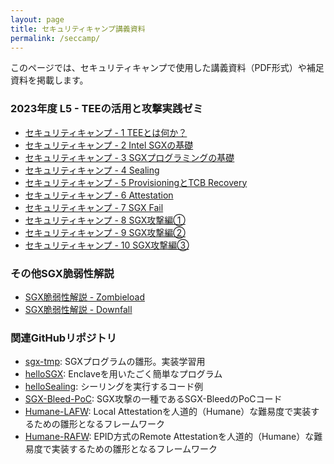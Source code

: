 ```yaml
---
layout: page
title: セキュリティキャンプ講義資料
permalink: /seccamp/
---
```


このページでは、セキュリティキャンプで使用した講義資料（PDF形式）や補足資料を掲載します。

### 2023年度 L5 - TEEの活用と攻撃実践ゼミ
* [セキュリティキャンプ - 1 TEEとは何か？](/media/2023-1-what-is-tee.pdf)
* [セキュリティキャンプ - 2 Intel SGXの基礎](/media/2023-2-intel-sgx-basics.pdf)
* [セキュリティキャンプ - 3 SGXプログラミングの基礎](/media/2023-3-hello-sgx.pdf)
* [セキュリティキャンプ - 4 Sealing](/media/2023-4-sealing.pdf)
* [セキュリティキャンプ - 5 ProvisioningとTCB Recovery](/media/2023-5-epid-provisioning.pdf)
* [セキュリティキャンプ - 6 Attestation](/media/2023-6-attestation.pdf)
* [セキュリティキャンプ - 7 SGX Fail](/media/2023-7-sgx-fail.pdf)
* [セキュリティキャンプ - 8 SGX攻撃編①](/media/2023-8-sgx-attacks-1.pdf)
* [セキュリティキャンプ - 9 SGX攻撃編②](/media/2023-9-sgx-attacks-2.pdf)
* [セキュリティキャンプ - 10 SGX攻撃編③](/media/2023-10-sgx-attacks-3.pdf)

### その他SGX脆弱性解説
* [SGX脆弱性解説 - Zombieload](/media/zombieload-explained.pdf)
* [SGX脆弱性解説 - Downfall](/media/downfall-explained.pdf)

### 関連GitHubリポジトリ
* [sgx-tmp](https://github.com/hello31337/seccamp2023-l5): SGXプログラムの雛形。実装学習用
* [helloSGX](https://github.com/cBioLab/helloSGX): Enclaveを用いたごく簡単なプログラム
* [helloSealing](https://github.com/cBioLab/helloSealing): シーリングを実行するコード例
* [SGX-Bleed-PoC](https://github.com/hello31337/sgx-bleed-poc): SGX攻撃の一種であるSGX-BleedのPoCコード
* [Humane-LAFW](https://github.com/acompany-develop/Humane-LAFW): Local Attestationを人道的（Humane）な難易度で実装するための雛形となるフレームワーク
* [Humane-RAFW](https://github.com/acompany-develop/Humane-RAFW): EPID方式のRemote Attestationを人道的（Humane）な難易度で実装するための雛形となるフレームワーク